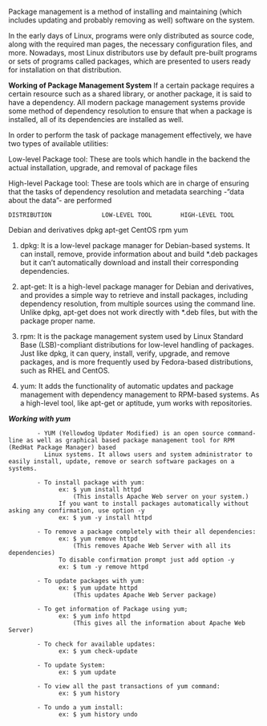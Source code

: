 Package management is a method of installing and maintaining (which includes updating and probably removing as well) software on the system.

In the early days of Linux, programs were only distributed as source code, along with the required man pages, the necessary configuration files, 
and more. Nowadays, most Linux distributors use by default pre-built programs or sets of programs called packages, 
which are presented to users ready for installation on that distribution.

**Working of Package Management System**
                  If a certain package requires a certain resource such as a shared library, or another package, it is said to have a dependency. All modern package 
                  management systems provide some method of dependency resolution to ensure that when a package is installed, all of its dependencies are installed as well.
                  
In order to perform the task of package management effectively, we have two types of available utilities:

Low-level Package tool: 
                  These are tools which handle in the backend the actual installation, upgrade, and removal of package files

High-level Package tool:
                  These are tools which are in charge of ensuring that the tasks of dependency resolution and metadata searching -”data about the data”- are performed
                  
    DISTRIBUTION	          LOW-LEVEL TOOL	    HIGH-LEVEL TOOL
    
Debian and derivatives	       dpkg	               apt-get
       CentOS	                 rpm	                 yum
       
1. dpkg: It is a low-level package manager for Debian-based systems. It can install, remove, provide information about and build *.deb packages but it can’t automatically 
        download and install their corresponding dependencies.
        
2. apt-get: It is a high-level package manager for Debian and derivatives, and provides a simple way to retrieve and install packages, including dependency resolution, 
            from multiple sources using the command line. Unlike dpkg, apt-get does not work directly with *.deb files, but with the package proper name.
            
3. rpm: It is the package management system used by Linux Standard Base (LSB)-compliant distributions for low-level handling of packages. Just like dpkg, it can query,
        install, verify, upgrade, and remove packages, and is more frequently used by Fedora-based distributions, such as RHEL and CentOS.
        
4. yum: It adds the functionality of automatic updates and package management with dependency management to RPM-based systems. As a high-level tool, like apt-get or 
        aptitude, yum works with repositories.
        
***Working with yum***

            - YUM (Yellowdog Updater Modified) is an open source command-line as well as graphical based package management tool for RPM (RedHat Package Manager) based 
              Linux systems. It allows users and system administrator to easily install, update, remove or search software packages on a systems.
            
            - To install package with yum:
                  ex: $ yum install httpd 
                      (This installs Apache Web server on your system.)
                  If you want to install packages automatically without asking any confirmation, use option -y 
                  ex: $ yum -y install httpd
                      
            - To remove a package completely with their all dependencies:
                  ex: $ yum remove httpd
                      (This removes Apache Web Server with all its dependencies)
                  To disable confirmation prompt just add option -y
                  ex: $ tum -y remove httpd
                  
            - To update packages with yum:
                  ex: $ yum update httpd
                      (This updates Apache Web Server package)
                  
            - To get information of Package using yum;
                  ex: $ yum info httpd
                      (This gives all the information about Apache Web Server)
                      
            - To check for available updates:
                  ex: $ yum check-update
                  
            - To update System:
                  ex: $ yum update
                  
            - To view all the past transactions of yum command:
                  ex: $ yum history
                  
            - To undo a yum install:
                  ex: $ yum history undo
